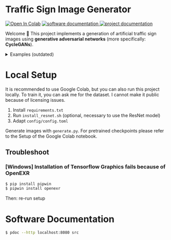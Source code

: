 # Traffic Sign Image Generator

<p>
 <a href="https://colab.research.google.com/drive/1lQibMvIwcPvm-8ZsNcnn7gqAYHlZJcQ7?usp=sharing"><img src="https://colab.research.google.com/assets/colab-badge.svg" alt="Open In Colab"></a> 
  <a href="doc/Software%20Documentation/src" target="_blank">
    <img alt="software documentation" src="https://img.shields.io/badge/software%20documentation-html-blue" />
  </a>
  <a href="doc/dokumentation.pdf" target="_blank">
    <img alt="project documentation" src="https://img.shields.io/badge/project%20documentation-pdf-blue" />
  </a>
</p>

Welcome 👋 This project implements a generation of artificial traffic sign images using **generative adversarial networks** (more specifically: **CycleGANs**).

<details closed>
<summary>Examples (outdated)</summary>

<div align=center>
<h2>UNet</h2>

![raw](https://user-images.githubusercontent.com/83597198/220124845-941839b9-3061-4f90-b1a4-943ab25b996c.gif) | ![motion_blur](https://user-images.githubusercontent.com/83597198/220123815-ad5a0949-1b44-4bf1-8921-e62346251feb.gif) | ![invalid](https://user-images.githubusercontent.com/83597198/220123835-f01edba3-22e4-4d49-8b73-36c1de62f0ff.gif) |
|:--:|:--:|:--:|
| **Raw** | **Motion Blur** | **Invalid Traffic Signs** |
</div>

<div align=center>
<h2>ResNet</h2> 

![resnet_raw](https://user-images.githubusercontent.com/83597198/220563790-d180cd2a-8e52-400b-8883-e1ccd00856c1.gif) | ![resnet_motion_blur](https://user-images.githubusercontent.com/83597198/220563976-6202825f-febd-4966-b534-9c542a21b46d.gif) | ![resnet_invalid](https://user-images.githubusercontent.com/83597198/220564027-1718936e-0521-460a-aba3-b88d605a3f12.gif) |
|:--:|:--:|:--:|
| **Raw** | **Motion Blur** | **Invalid Traffic Signs** |
</div>

</details>

# Local Setup
It is recommended to use Google Colab, but you can also run this project locally. To train it, you can ask me for the dataset. I cannot make it public because of licensing issues. 

1. Install ``requirements.txt``
2. Run ``install_resnet.sh`` (optional, necessary to use the ResNet model)
3. Adapt ``config/config.toml``

Generate images with ``generate.py``. For pretrained checkpoints please refer to the Setup of the Google Colab notebook.

## Troubleshoot
### **[Windows]** Installation of Tensorflow Graphics fails because of OpenEXR
  ```bash
  $ pip install pipwin
  $ pipwin install openexr
  ```
  Then: re-run setup

# Software Documentation
```bash
$ pdoc --http localhost:8080 src
```
